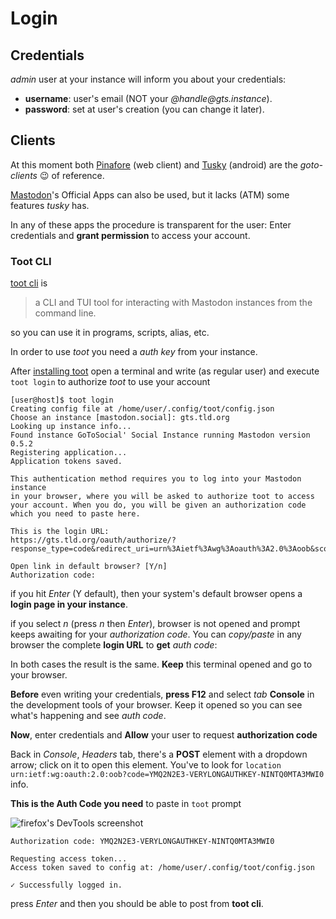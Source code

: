 # Login

## Credentials

_admin_ user at your instance will inform you about your credentials:

* **username**: user's email (NOT your _@handle@gts.instance_).
* **password**: set at user's creation (you can change it later).

## Clients 

At this moment both [Pinafore](https://pinafore.social/) (web client) and [Tusky](https://tusky.app/) (android) are the _goto-clients_ 😉 of reference.

[Mastodon](https://joinmastodon.org/apps)'s Official Apps can also be used, but it lacks (ATM) some features _tusky_ has.

In any of these apps the procedure is transparent for the user: Enter credentials and **grant permission** to access your account.

### Toot CLI 

[toot cli](https://toot.readthedocs.io/en/latest/index.html) is 

> a CLI and TUI tool for interacting with Mastodon instances from the command line.

so you can use it in programs, scripts, alias, etc. 

In order to use _toot_ you need a _auth key_ from your instance.

After [installing toot](https://toot.readthedocs.io/en/latest/install.html) open a terminal and write (as regular user) and execute `toot login` to authorize _toot_ to use your account

```
[user@host]$ toot login
Creating config file at /home/user/.config/toot/config.json
Choose an instance [mastodon.social]: gts.tld.org
Looking up instance info...
Found instance GoToSocial' Social Instance running Mastodon version 0.5.2
Registering application...
Application tokens saved.

This authentication method requires you to log into your Mastodon instance
in your browser, where you will be asked to authorize toot to access
your account. When you do, you will be given an authorization code
which you need to paste here.

This is the login URL:
https://gts.tld.org/oauth/authorize/?response_type=code&redirect_uri=urn%3Aietf%3Awg%3Aoauth%3A2.0%3Aoob&scope=read+write+follow&client_id=CLIENTKEYVERYLONGHEXVALUE

Open link in default browser? [Y/n]
Authorization code: 
```

if you hit _Enter_ (Y default), then your system's default browser opens a **login page in your instance**. 

if you select _n_ (press _n_ then _Enter_), browser is not opened and prompt keeps awaiting for your _authorization code_. You can _copy/paste_ in any browser the complete **login URL** to **get** _auth code_:

In both cases the result is the same. **Keep** this terminal opened and go to your browser.

**Before** even writing your credentials, **press F12** and select _tab_ **Console** in the development tools of your browser. Keep it opened so you can see what's happening and see _auth code_.

**Now**, enter credentials and **Allow** your user to request **authorization code**

Back in _Console_, _Headers_ tab, there's a **POST** element with a dropdown arrow; click on it to open this element. You've to look for `location urn:ietf:wg:oauth:2.0:oob?code=YMQ2N2E3-VERYLONGAUTHKEY-NINTQ0MTA3MWI0` info.

**This is the Auth Code you need** to paste in `toot` prompt

![firefox's DevTools screenshot](https://blog.xmgz.eu/assets/imaxes/toot_login.png "firefox screenshot with auth code")


```
Authorization code: YMQ2N2E3-VERYLONGAUTHKEY-NINTQ0MTA3MWI0

Requesting access token...
Access token saved to config at: /home/user/.config/toot/config.json

✓ Successfully logged in.
```

press _Enter_ and then you should be able to post from **toot cli**.
